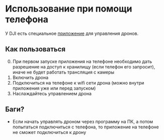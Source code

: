 # Использование при помощи телефона

У DJI есть специальное [приложение](https://www.dji.com/ru/downloads/djiapp/tello) для управления дронов.

## Как пользоваться

0. При первом запуске приложения на телефоне необходимо дать разрешение на доступ к хранилищу (если телефон его запросит), иначе не будет работать трансляция с камеры
1. Включить дрона
2. Подключиться на телефоне к wifi сети дрона (можно внутри приложения уже или перед запуском)
3. Наслаждайтесь управлением дрона

## Баги?

* Если начать управлять дроном через программу на ПК, а потом попытаться подключиться с телефона, то приложение на телефоне не сможет подключиться к дрону
